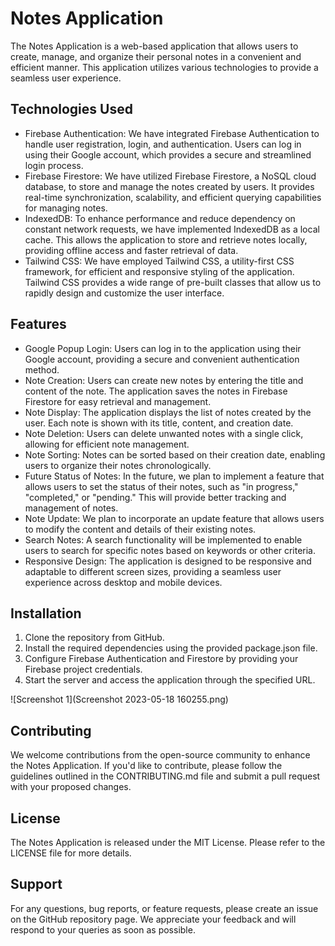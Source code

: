 # Notes Application

The Notes Application is a web-based application that allows users to create, manage, and organize their personal notes in a convenient and efficient manner. This application utilizes various technologies to provide a seamless user experience.

## Technologies Used

- Firebase Authentication: We have integrated Firebase Authentication to handle user registration, login, and authentication. Users can log in using their Google account, which provides a secure and streamlined login process.
- Firebase Firestore: We have utilized Firebase Firestore, a NoSQL cloud database, to store and manage the notes created by users. It provides real-time synchronization, scalability, and efficient querying capabilities for managing notes.
- IndexedDB: To enhance performance and reduce dependency on constant network requests, we have implemented IndexedDB as a local cache. This allows the application to store and retrieve notes locally, providing offline access and faster retrieval of data.
- Tailwind CSS: We have employed Tailwind CSS, a utility-first CSS framework, for efficient and responsive styling of the application. Tailwind CSS provides a wide range of pre-built classes that allow us to rapidly design and customize the user interface.

## Features

- Google Popup Login: Users can log in to the application using their Google account, providing a secure and convenient authentication method.
- Note Creation: Users can create new notes by entering the title and content of the note. The application saves the notes in Firebase Firestore for easy retrieval and management.
- Note Display: The application displays the list of notes created by the user. Each note is shown with its title, content, and creation date.
- Note Deletion: Users can delete unwanted notes with a single click, allowing for efficient note management.
- Note Sorting: Notes can be sorted based on their creation date, enabling users to organize their notes chronologically.
- Future Status of Notes: In the future, we plan to implement a feature that allows users to set the status of their notes, such as "in progress," "completed," or "pending." This will provide better tracking and management of notes.
- Note Update: We plan to incorporate an update feature that allows users to modify the content and details of their existing notes.
- Search Notes: A search functionality will be implemented to enable users to search for specific notes based on keywords or other criteria.
- Responsive Design: The application is designed to be responsive and adaptable to different screen sizes, providing a seamless user experience across desktop and mobile devices.

## Installation

1. Clone the repository from GitHub.
2. Install the required dependencies using the provided package.json file.
3. Configure Firebase Authentication and Firestore by providing your Firebase project credentials.
4. Start the server and access the application through the specified URL.

![Screenshot 1](Screenshot 2023-05-18 160255.png)

## Contributing

We welcome contributions from the open-source community to enhance the Notes Application. If you'd like to contribute, please follow the guidelines outlined in the CONTRIBUTING.md file and submit a pull request with your proposed changes.

## License

The Notes Application is released under the MIT License. Please refer to the LICENSE file for more details.

## Support

For any questions, bug reports, or feature requests, please create an issue on the GitHub repository page. We appreciate your feedback and will respond to your queries as soon as possible.
